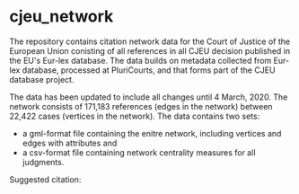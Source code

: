 # cjeu_network

The repository contains citation network data for the Court of Justice of the European Union conisting of all references in all CJEU decision published in the EU's Eur-lex database. The data builds on metadata collected from Eur-lex database, processed at PluriCourts, and that forms part of the CJEU database project. 

The data has been updated to include all changes until 4 March, 2020. The network consists of 171,183 references (edges in the network) between 22,422 cases (vertices in the network). The data contains two sets:
* a gml-format file containing the enitre network, including vertices and edges with attributes and
* a csv-format file containing network centrality measures for all judgments.

Suggested citation: 
